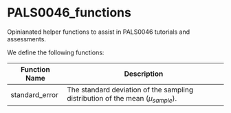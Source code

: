 # PALS0046_functions
Opinianated helper functions to assist in PALS0046 tutorials and assessments. 

We define the following functions: 

| Function Name  | Description                                                                  |
|----------------|------------------------------------------------------------------------------|
| standard_error | The standard deviation of the sampling distribution of the mean ($\mu_{sample}$). |
